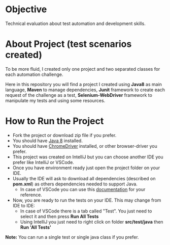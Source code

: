 # Objective
Technical evaluation about test automation and development skills.

# About Project (test scenarios created)
To be more fluid, I created only one project and two separated classes for each automation challenge.

Here in this repository you will find a project I created using __Java8__ as main language, __Maven__ to manage dependencies, __Junit__ framework to create each request of the challenge as a test, __Selenium-WebDriver__ framework to manipulate my tests and using some resources.


# How to Run the Project
* Fork the project or download zip file if you prefer.
* You should have [Java 8](https://www.java.com/en/download/help/index_installing.html) installed.
* You should have [ChromeDriver](https://chromedriver.chromium.org/downloads) installed, or other browser-driver you prefer.
* This project was created on IntelliJ but you can choose another IDE you prefer like IntelliJ or VSCode.
* Once you have environment ready just open the project folder on your IDE.
* Usually the IDE will ask to download all dependencies (described on __pom.xml__) as others dependencies needed to support Java.
  * In case of VSCode you can use this [documentation](https://code.visualstudio.com/docs/languages/java) for your reference.
* Now, you are ready to run the tests on your IDE. This may change from IDE to IDE:
  * In case of VSCode there is a tab called "Test". You just need to select it and then press __Run All Tests__
  * Using IntelliJ you just need to right click on folder __src/test/java__ then __Run 'All Tests'__

__Note:__ You can run a single test or single java class if you prefer.
